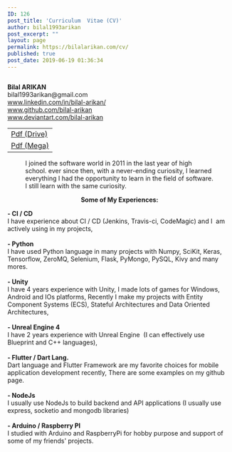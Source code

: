 ```yaml
---
ID: 126
post_title: 'Curriculum  Vitae (CV)'
author: bilal1993arikan
post_excerpt: ""
layout: page
permalink: https://bilalarikan.com/cv/
published: true
post_date: 2019-06-19 01:36:34
---
```

<!-- wp:media-text {"mediaId":222,"mediaType":"image","mediaWidth":20} -->
<div class="wp-block-media-text alignwide" style="grid-template-columns:20% auto"><figure class="wp-block-media-text__media"><img src="https://bilalarikan.com/wp-content/uploads/2019/09/BA-small_200_258.png" alt="" class="wp-image-222"/></figure><div class="wp-block-media-text__content"><!-- wp:paragraph {"placeholder":"Content…","fontSize":"medium"} -->
<p class="has-medium-font-size"><strong>Bilal ARIKAN</strong> <br>bilal1993arikan@gmail.com<br>  <a href="https://www.linkedin.com/in/bilal-arikan/">www.linkedin.com/in/bilal-arikan/</a> <br>  <a href="www.github.com/bilal-arikan">www.github.com/bilal-arikan</a> <br>  <a href="https://www.deviantart.com/bilal-arikan">www.deviantart.com/bilal-arikan</a> <br>  </p>
<!-- /wp:paragraph --></div></div>
<!-- /wp:media-text -->

<!-- wp:html -->
<table class="wp-block-table"><tbody class="has-medium-font-size"><tr><td><a href="https://drive.google.com/file/d/1t_uOL7fzpQDvE2F-VkZxDEtmXBAbH_EH/">Pdf (Drive)</a></td></tr><tr><td><a href="https://mega.nz/#!X9x3CSSI!Fl_6lAEh0zGvqE3wce42N73a_4iUX8AmwdCfHMMsZk4">Pdf (Mega)</a></td></tr></tbody></table>
<!-- /wp:html -->

<!-- wp:html -->
<figure class="wp-block-pullquote is-style-default" style="border-color:#313131"><div class="has-text-color has-very-dark-gray-color"><p>      I joined the software world in 2011 in the last year of high school. ever since then, with a never-ending curiosity, I learned everything I had the opportunity to learn in the field of software. I still learn with the same curiosity.</p></div></figure>
<!-- /wp:html -->

<!-- wp:paragraph {"align":"center","fontSize":"medium"} -->
<p style="text-align:center" class="has-medium-font-size"><strong>Some of My Experiences</strong><strong>:</strong></p>
<!-- /wp:paragraph -->

<p class="has-medium-font-size"><strong>- CI / CD</strong><br />I have experience about CI / CD (Jenkins, Travis-ci, CodeMagic) and I  am actively using in my projects,<br /> <br /><strong>- Python</strong><br />I have used Python language in many projects with Numpy, SciKit, Keras, Tensorflow, ZeroMQ, Selenium, Flask, PyMongo, PySQL, Kivy and many mores.<br /> <br /><strong>- Unity</strong><br />I have 4 years experience with Unity, I made lots of games for Windows, Android and IOs platforms, Recently I make my projects with Entity Component Systems (ECS), Stateful Architectures and Data Oriented Architectures,<br /> <br /><strong>- Unreal Engine 4</strong><br />I have 2 years experience with Unreal Engine  (I can effectively use Blueprint and C++ languages), <br /> <br /><strong>- Flutter / Dart Lang.</strong><br />Dart language and Flutter Framework are my favorite choices for mobile application development recently, There are some examples on my github page.<br /> <br /><strong>- NodeJs</strong><br />I usually use NodeJs to build backend and API applications (I usually use express, socketio and mongodb libraries)<br /> <br /><strong>- Arduino / Raspberry PI</strong><br />I studied with Arduino and RaspberryPi for hobby purpose and support of some of my friends' projects. </p>
<p><!-- /wp:paragraph --></p>
<p><!-- wp:paragraph {"fontSize":"medium"} --></p>
<p><!-- /wp:file --></p>
<p><!-- wp:paragraph --></p>
<p><!-- /wp:paragraph --></p>